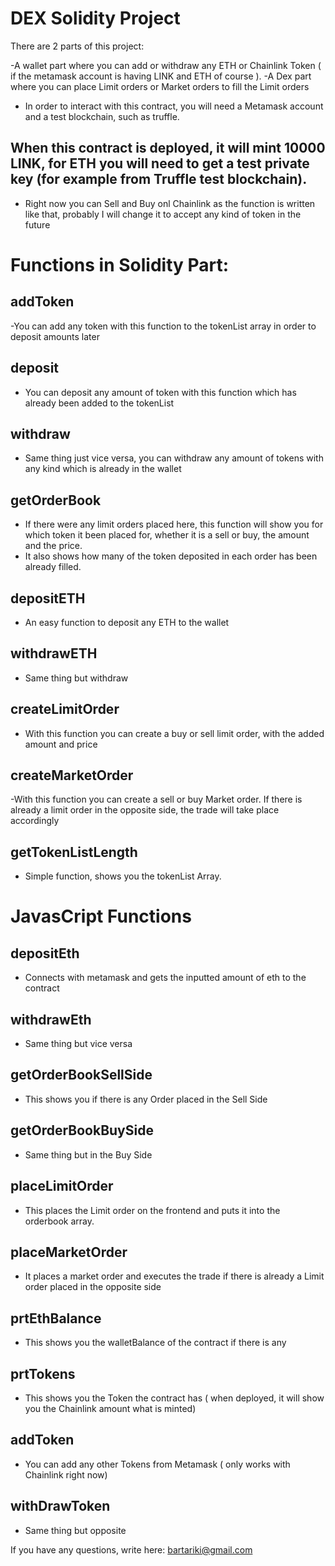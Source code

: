# DEX Solidity Project

There are 2 parts of this project:

-A wallet part where you can add or withdraw any ETH or Chainlink Token ( if the metamask account is having LINK and ETH of course ).
-A Dex part where you can place Limit orders or Market orders to fill the Limit orders

- In order to interact with this contract, you will need a Metamask account and a test blockchain, such as truffle.

## When this contract is deployed, it will mint 10000 LINK, for ETH you will need to get a test private key (for example from Truffle test blockchain).

- Right now you can Sell and Buy onl Chainlink as the function is written like that, probably I will change it to accept any kind of token in the future

# Functions in Solidity Part:

## addToken
-You can add any token with this function to the tokenList array in order to deposit amounts later

## deposit
- You can deposit any amount of token with this function which has already been added to the tokenList

## withdraw
- Same thing just vice versa, you can withdraw any amount of tokens with any kind which is already in the wallet

## getOrderBook
- If there were any limit orders placed here, this function will show you for which token it been placed for, 
  whether it is a sell or buy, the amount and the price.
- It also shows how many of the token deposited in each order has been already filled.

## depositETH
- An easy function to deposit any ETH to the wallet

## withdrawETH
- Same thing but withdraw

## createLimitOrder
- With this function you can create a buy or sell limit order, with the added amount and price

## createMarketOrder
-With this function you can create a sell or buy Market order. If there is already a limit order in the opposite side, the trade will take place accordingly

## getTokenListLength
- Simple function, shows you the tokenList Array.

# JavasCript Functions

## depositEth
- Connects with metamask and gets the inputted amount of eth to the contract

## withdrawEth
- Same thing but vice versa

## getOrderBookSellSide
- This shows you if there is any Order placed in the Sell Side

## getOrderBookBuySide
- Same thing but in the Buy Side

## placeLimitOrder
- This places the Limit order on the frontend and puts it into the orderbook array.

## placeMarketOrder
- It places a market order and executes the trade if there is already a Limit order placed in the opposite side

## prtEthBalance
- This shows you the walletBalance of the contract if there is any

## prtTokens
- This shows you the Token the contract has ( when deployed, it will show you the Chainlink amount what is minted)

## addToken
- You can add any other Tokens from Metamask ( only works with Chainlink right now)

## withDrawToken
- Same thing but opposite

If you have any questions, write here: bartariki@gmail.com
